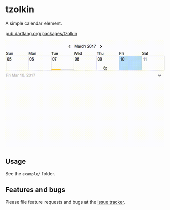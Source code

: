 # tzolkin

A simple calendar element.

[pub.dartlang.org/packages/tzolkin](https://pub.dartlang.org/packages/tzolkin)

![screenshot](doc/tzolkin.gif)

## Usage

See the `example/` folder.

## Features and bugs

Please file feature requests and bugs at the [issue tracker][tracker].

[tracker]: http://github.com/johnpryan/tzolkin
